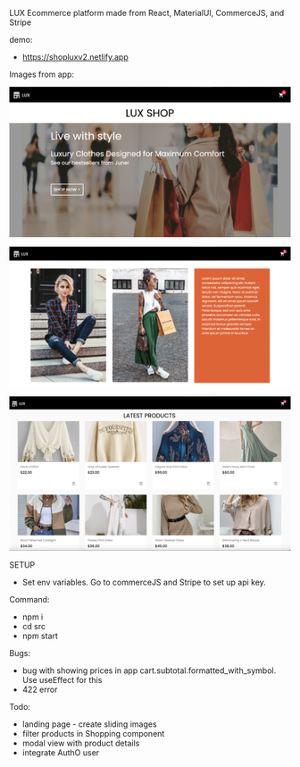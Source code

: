 LUX
Ecommerce platform made from React, MaterialUI, CommerceJS, and Stripe

demo:

- https://shopluxv2.netlify.app

Images from app:

![](src/assets/sample/home1.png?raw=true)

![](src/assets/sample/models.png?raw=true)

![](src/assets/sample/products.png?raw=true)

SETUP

- Set env variables. Go to commerceJS and Stripe to set up api key.

Command:

- npm i
- cd src
- npm start

Bugs:

- bug with showing prices in app cart.subtotal.formatted_with_symbol. Use useEffect for this
- 422 error

Todo:

- landing page - create sliding images
- filter products in Shopping component
- modal view with product details
- integrate AuthO user
